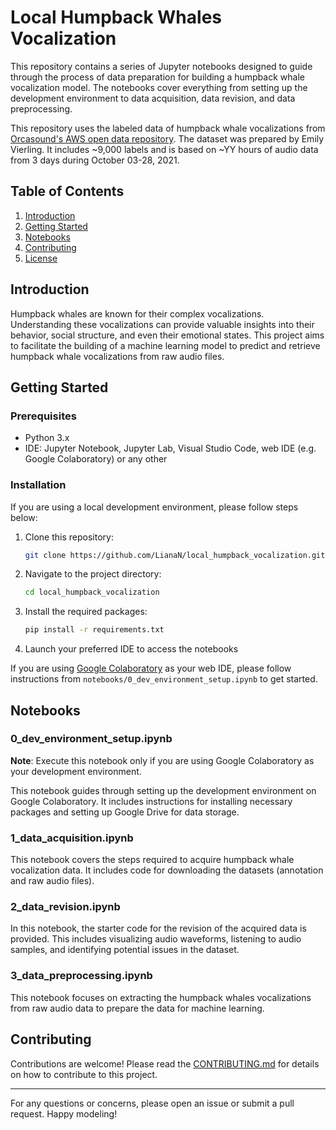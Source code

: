 # Local Humpback Whales Vocalization

This repository contains a series of Jupyter notebooks designed to guide through the process of data preparation for building a humpback whale vocalization model. The notebooks cover everything from setting up the development environment to data acquisition, data revision, and data preprocessing.

This repository uses the labeled data of humpback whale vocalizations from [Orcasound's AWS open data repository](https://open.quiltdata.com/b/acoustic-sandbox/tree/humpbacks/Emily-Vierling-Orcasound-data/Em_HW_data/flac_files/). The dataset was prepared by Emily Vierling. It includes ~9,000 labels and is based on ~YY hours of audio data from 3 days during October 03-28, 2021.

## Table of Contents

1. [Introduction](#introduction)
2. [Getting Started](#getting-started)
3. [Notebooks](#notebooks)
4. [Contributing](#contributing)
5. [License](#license)

## Introduction

Humpback whales are known for their complex vocalizations. Understanding these vocalizations can provide valuable insights into their behavior, social structure, and even their emotional states. This project aims to facilitate the building of a machine learning model to predict and retrieve humpback whale vocalizations from raw audio files.

## Getting Started

### Prerequisites

- Python 3.x
- IDE: Jupyter Notebook, Jupyter Lab, Visual Studio Code, web IDE (e.g. Google Colaboratory) or any other

### Installation

If you are using a local development environment, please follow steps below:

1. Clone this repository:
    ```bash
    git clone https://github.com/LianaN/local_humpback_vocalization.git
    ```
2. Navigate to the project directory:
    ```bash
    cd local_humpback_vocalization
    ```
3. Install the required packages:
    ```bash
    pip install -r requirements.txt
    ```
4. Launch your preferred IDE to access the notebooks

If you are using [Google Colaboratory](https://colab.research.google.com/) as your web IDE, please follow instructions from `notebooks/0_dev_environment_setup.ipynb` to get started.

## Notebooks

### 0_dev_environment_setup.ipynb

**Note**: Execute this notebook only if you are using Google Colaboratory as your development environment.

This notebook guides through setting up the development environment on Google Colaboratory. It includes instructions for installing necessary packages and setting up Google Drive for data storage.

### 1_data_acquisition.ipynb

This notebook covers the steps required to acquire humpback whale vocalization data. It includes code for downloading the datasets (annotation and raw audio files).

### 2_data_revision.ipynb

In this notebook, the starter code for the revision of the acquired data is provided. This includes visualizing audio waveforms, listening to audio samples, and identifying potential issues in the dataset.

### 3_data_preprocessing.ipynb

This notebook focuses on extracting the humpback whales vocalizations from raw audio data to prepare the data for machine learning. 

## Contributing

Contributions are welcome! Please read the [CONTRIBUTING.md](CONTRIBUTING.md) for details on how to contribute to this project.

---

For any questions or concerns, please open an issue or submit a pull request. Happy modeling!